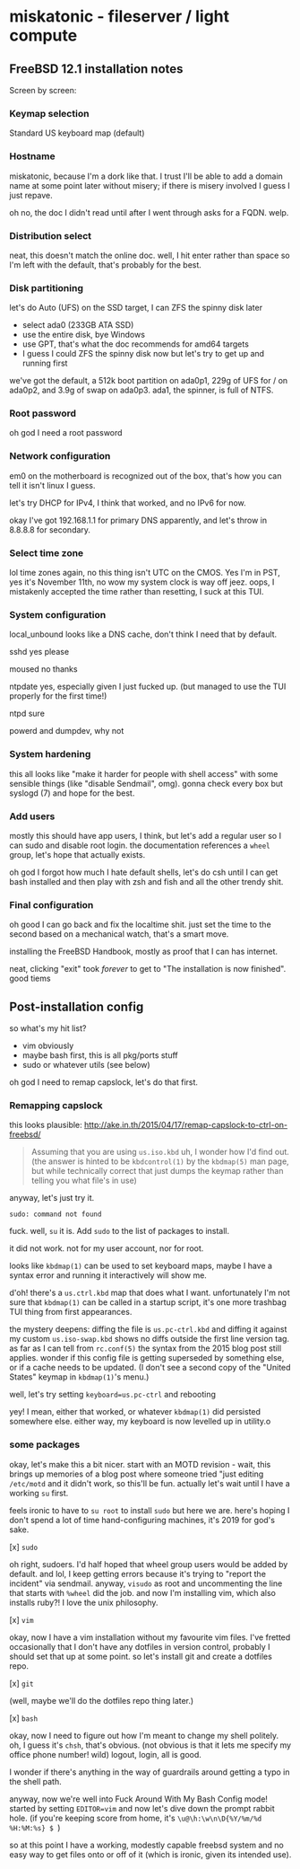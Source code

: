 # miskatonic - fileserver / light compute

## FreeBSD 12.1 installation notes

Screen by screen:

### Keymap selection

Standard US keyboard map (default)

### Hostname

miskatonic, because I'm a dork like that. I trust I'll be able to add a domain
name at some point later without misery; if there is misery involved I guess I
just repave.

oh no, the doc I didn't read until after I went through asks for a FQDN. welp.

### Distribution select

neat, this doesn't match the online doc. well, I hit enter rather than space so
I'm left with the default, that's probably for the best.

### Disk partitioning

let's do Auto (UFS) on the SSD target, I can ZFS the spinny disk later

- select ada0 (233GB ATA SSD)
- use the entire disk, bye Windows
- use GPT, that's what the doc recommends for amd64 targets
- I guess I could ZFS the spinny disk now but let's try to get up and running
  first

we've got the default, a 512k boot partition on ada0p1, 229g of UFS for / on ada0p2, and 3.9g of swap on ada0p3. ada1, the spinner, is full of NTFS.

### Root password

oh god I need a root password

### Network configuration

em0 on the motherboard is recognized out of the box, that's how you can tell it
isn't linux I guess.

let's try DHCP for IPv4, I think that worked, and no IPv6 for now.

okay I've got 192.168.1.1 for primary DNS apparently, and let's throw in
8.8.8.8 for secondary.

### Select time zone

lol time zones again, no this thing isn't UTC on the CMOS. Yes I'm in PST, yes
it's November 11th, no wow my system clock is way off jeez. oops, I mistakenly
accepted the time rather than resetting, I suck at this TUI.

### System configuration

local_unbound looks like a DNS cache, don't think I need that by default.

sshd yes please

moused no thanks

ntpdate yes, especially given I just fucked up. (but managed to use the TUI
properly for the first time!)

ntpd sure

powerd and dumpdev, why not

### System hardening

this all looks like "make it harder for people with shell access" with some
sensible things (like "disable Sendmail", omg). gonna check every box but
syslogd (7) and hope for the best.

### Add users

mostly this should have app users, I think, but let's add a regular user so I
can sudo and disable root login. the documentation references a `wheel` group,
let's hope that actually exists.

oh god I forgot how much I hate default shells, let's do csh until I can get
bash installed and then play with zsh and fish and all the other trendy shit.

### Final configuration

oh good I can go back and fix the localtime shit. just set the time to the
second based on a mechanical watch, that's a smart move.

installing the FreeBSD Handbook, mostly as proof that I can has internet.

neat, clicking "exit" took _forever_ to get to "The installation is now
finished". good tiems

## Post-installation config

so what's my hit list?

- vim obviously
- maybe bash first, this is all pkg/ports stuff
- sudo or whatever utils (see below)

oh god I need to remap capslock, let's do that first.

### Remapping capslock

this looks plausible: http://ake.in.th/2015/04/17/remap-capslock-to-ctrl-on-freebsd/

> Assuming that you are using `us.iso.kbd`
uh, I wonder how I'd find out. (the answer is hinted to be `kbdcontrol(1)` by
the `kbdmap(5)` man page, but while technically correct that just dumps the
keymap rather than telling you what file's in use)

anyway, let's just try it.

`sudo: command not found`

fuck. well, `su` it is. Add `sudo` to the list of packages to install.

it did not work. not for my user account, nor for root.

looks like `kbdmap(1)` can be used to set keyboard maps, maybe I have a syntax
error and running it interactively will show me.

d'oh! there's a `us.ctrl.kbd` map that does what I want. unfortunately I'm not
sure that `kbdmap(1)` can be called in a startup script, it's one more trashbag
TUI thing from first appearances.

the mystery deepens: diffing the file is `us.pc-ctrl.kbd` and diffing it
against my custom `us.iso-swap.kbd` shows no diffs outside the first line
version tag. as far as I can tell from `rc.conf(5)` the syntax from the 2015
blog post still applies. wonder if this config file is getting superseded by
something else, or if a cache needs to be updated. (I don't see a second copy
of the "United States" keymap in `kbdmap(1)`'s menu.)

well, let's try setting `keyboard=us.pc-ctrl` and rebooting

yey! I mean, either that worked, or whatever `kbdmap(1)` did persisted
somewhere else. either way, my keyboard is now levelled up in utility.o

### some packages

okay, let's make this a bit nicer. start with an MOTD revision - wait, this
brings up memories of a blog post where someone tried "just editing `/etc/motd`
and it didn't work, so this'll be fun. actually let's wait until I have a
working `su` first.

feels ironic to have to `su root` to install `sudo` but here we are. here's
hoping I don't spend a lot of time hand-configuring machines, it's 2019 for
god's sake.

[x] `sudo`

oh right, sudoers. I'd half hoped that wheel group users would be added by
default. and lol, I keep getting errors because it's trying to "report the
incident" via sendmail. anyway, `visudo` as root and uncommenting the line
that starts with `%wheel` did the job. and now I'm installing vim, which also
installs ruby?! I love the unix philosophy.

[x] `vim`

okay, now I have a vim installation without my favourite vim files. I've
fretted occasionally that I don't have any dotfiles in version control,
probably I should set that up at some point. so let's install git and create a
dotfiles repo.

[x] `git`

(well, maybe we'll do the dotfiles repo thing later.)

[x] `bash`

okay, now I need to figure out how I'm meant to change my shell politely. oh, I
guess it's `chsh`, that's obvious. (not obvious is that it lets me specify my
office phone number! wild) logout, login, all is good.

I wonder if there's anything in the way of guardrails around getting a typo in
the shell path.

anyway, now we're well into Fuck Around With My Bash Config mode! started by
setting `EDITOR=vim` and now let's dive down the prompt rabbit hole. (if
you're keeping score from home, it's `\u@\h:\w\n\D{%Y/%m/%d %H:%M:%s} $ `)

so at this point I have a working, modestly capable freebsd system and no easy
way to get files onto or off of it (which is ironic, given its intended use).
